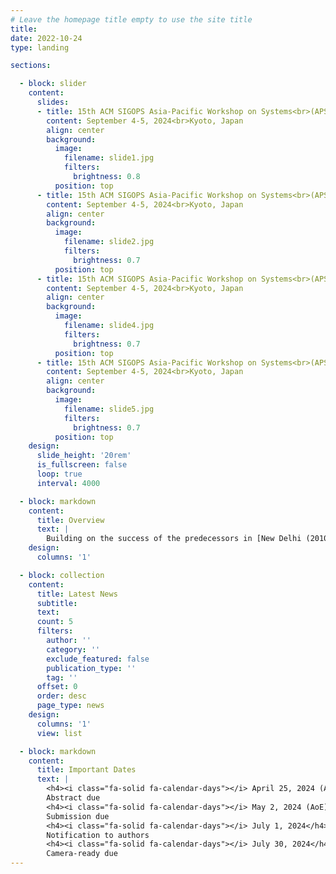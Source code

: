 ```yaml
---
# Leave the homepage title empty to use the site title
title:
date: 2022-10-24
type: landing

sections:

  - block: slider
    content:
      slides:
      - title: 15th ACM SIGOPS Asia-Pacific Workshop on Systems<br>(APSys 2024)
        content: September 4-5, 2024<br>Kyoto, Japan
        align: center
        background:
          image:
            filename: slide1.jpg
            filters:
              brightness: 0.8
          position: top
      - title: 15th ACM SIGOPS Asia-Pacific Workshop on Systems<br>(APSys 2024)
        content: September 4-5, 2024<br>Kyoto, Japan
        align: center
        background:
          image:
            filename: slide2.jpg
            filters:
              brightness: 0.7
          position: top
      - title: 15th ACM SIGOPS Asia-Pacific Workshop on Systems<br>(APSys 2024)
        content: September 4-5, 2024<br>Kyoto, Japan
        align: center
        background:
          image:
            filename: slide4.jpg
            filters:
              brightness: 0.7
          position: top
      - title: 15th ACM SIGOPS Asia-Pacific Workshop on Systems<br>(APSys 2024)
        content: September 4-5, 2024<br>Kyoto, Japan
        align: center
        background:
          image:
            filename: slide5.jpg
            filters:
              brightness: 0.7
          position: top
    design:
      slide_height: '20rem'
      is_fullscreen: false
      loop: true
      interval: 4000

  - block: markdown
    content:
      title: Overview
      text: |
        Building on the success of the predecessors in [New Delhi (2010)](https://ap-sys.org/apsys2010), [Shanghai (2011)](https://ap-sys.org/apsys2011), Seoul (2012), Singapore (2013), Beijing (2014), [Tokyo (2015)](https://ap-sys.org/apsys2015), [Hong Kong (2016)](https://ap-sys.org/apsys2016), [Mumbai (2017)](https://ap-sys.org/apsys2017), [Jeju Island (2018)](https://ap-sys.org/apsys2018), Hangzhou (2019), [Virtual (Tsukuba) (2020)](https://ap-sys.org/apsys2020), [Virtual (Hongkong) (2021)](https://ap-sys.org/apsys2021), [Virtual (Singapore) (2022)](https://ap-sys.org/apsys2022), and [Seoul (2023)](https://ap-sys.org/apsys2023), APSys 2024 will continue to be a lively forum for systems researchers and practitioners across the world to meet, interact, and collaborate with their peers from the Asia/Pacific region. The 2024 ACM APSys will be held in Kyoto, Japan on September 4-5, 2024.
    design:
      columns: '1'

  - block: collection
    content:
      title: Latest News
      subtitle:
      text:
      count: 5
      filters:
        author: ''
        category: ''
        exclude_featured: false
        publication_type: ''
        tag: ''
      offset: 0
      order: desc
      page_type: news
    design:
      columns: '1'
      view: list

  - block: markdown
    content:
      title: Important Dates
      text: |
        <h4><i class="fa-solid fa-calendar-days"></i> April 25, 2024 (AoE)</h4>
        Abstract due
        <h4><i class="fa-solid fa-calendar-days"></i> May 2, 2024 (AoE)</h4>
        Submission due
        <h4><i class="fa-solid fa-calendar-days"></i> July 1, 2024</h4>
        Notification to authors
        <h4><i class="fa-solid fa-calendar-days"></i> July 30, 2024</h4>
        Camera-ready due
---
```

